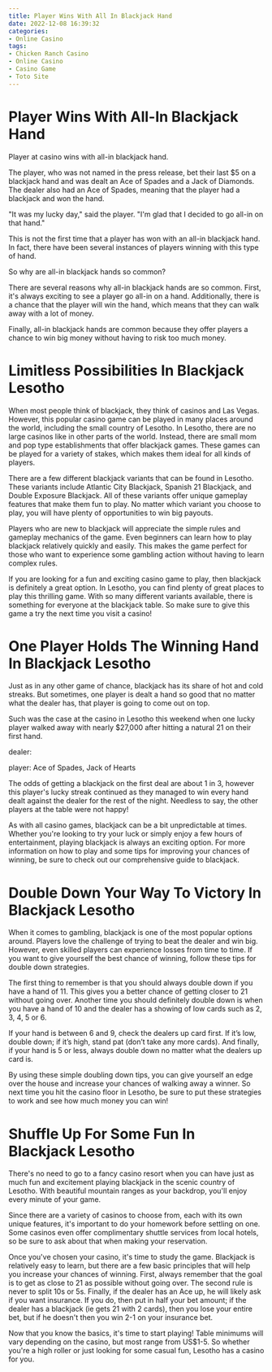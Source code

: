 ```yaml
---
title: Player Wins With All In Blackjack Hand
date: 2022-12-08 16:39:32
categories:
- Online Casino
tags:
- Chicken Ranch Casino
- Online Casino
- Casino Game
- Toto Site
---
```



#  Player Wins With All-In Blackjack Hand

Player at casino wins with all-in blackjack hand.

The player, who was not named in the press release, bet their last $5 on a blackjack hand and was dealt an Ace of Spades and a Jack of Diamonds. The dealer also had an Ace of Spades, meaning that the player had a blackjack and won the hand.

"It was my lucky day," said the player. "I'm glad that I decided to go all-in on that hand."

This is not the first time that a player has won with an all-in blackjack hand. In fact, there have been several instances of players winning with this type of hand.

So why are all-in blackjack hands so common?

There are several reasons why all-in blackjack hands are so common. First, it's always exciting to see a player go all-in on a hand. Additionally, there is a chance that the player will win the hand, which means that they can walk away with a lot of money.

Finally, all-in blackjack hands are common because they offer players a chance to win big money without having to risk too much money.

#  Limitless Possibilities In Blackjack Lesotho

When most people think of blackjack, they think of casinos and Las Vegas. However, this popular casino game can be played in many places around the world, including the small country of Lesotho. In Lesotho, there are no large casinos like in other parts of the world. Instead, there are small mom and pop type establishments that offer blackjack games. These games can be played for a variety of stakes, which makes them ideal for all kinds of players.

There are a few different blackjack variants that can be found in Lesotho. These variants include Atlantic City Blackjack, Spanish 21 Blackjack, and Double Exposure Blackjack. All of these variants offer unique gameplay features that make them fun to play. No matter which variant you choose to play, you will have plenty of opportunities to win big payouts.

Players who are new to blackjack will appreciate the simple rules and gameplay mechanics of the game. Even beginners can learn how to play blackjack relatively quickly and easily. This makes the game perfect for those who want to experience some gambling action without having to learn complex rules.

If you are looking for a fun and exciting casino game to play, then blackjack is definitely a great option. In Lesotho, you can find plenty of great places to play this thrilling game. With so many different variants available, there is something for everyone at the blackjack table. So make sure to give this game a try the next time you visit a casino!

#  One Player Holds The Winning Hand In Blackjack Lesotho

Just as in any other game of chance, blackjack has its share of hot and cold streaks. But sometimes, one player is dealt a hand so good that no matter what the dealer has, that player is going to come out on top.

Such was the case at the casino in Lesotho this weekend when one lucky player walked away with nearly $27,000 after hitting a natural 21 on their first hand.

 dealer:

player: Ace of Spades, Jack of Hearts

The odds of getting a blackjack on the first deal are about 1 in 3, however this player's lucky streak continued as they managed to win every hand dealt against the dealer for the rest of the night. Needless to say, the other players at the table were not happy!


  As with all casino games, blackjack can be a bit unpredictable at times. Whether you're looking to try your luck or simply enjoy a few hours of entertainment, playing blackjack is always an exciting option. For more information on how to play and some tips for improving your chances of winning, be sure to check out our comprehensive guide to blackjack.

#  Double Down Your Way To Victory In Blackjack Lesotho

When it comes to gambling, blackjack is one of the most popular options around. Players love the challenge of trying to beat the dealer and win big. However, even skilled players can experience losses from time to time. If you want to give yourself the best chance of winning, follow these tips for double down strategies.

The first thing to remember is that you should always double down if you have a hand of 11. This gives you a better chance of getting closer to 21 without going over. Another time you should definitely double down is when you have a hand of 10 and the dealer has a showing of low cards such as 2, 3, 4, 5 or 6.

If your hand is between 6 and 9, check the dealers up card first. If it’s low, double down; if it’s high, stand pat (don’t take any more cards). And finally, if your hand is 5 or less, always double down no matter what the dealers up card is.

By using these simple doubling down tips, you can give yourself an edge over the house and increase your chances of walking away a winner. So next time you hit the casino floor in Lesotho, be sure to put these strategies to work and see how much money you can win!

#  Shuffle Up For Some Fun In Blackjack Lesotho

There's no need to go to a fancy casino resort when you can have just as much fun and excitement playing blackjack in the scenic country of Lesotho. With beautiful mountain ranges as your backdrop, you'll enjoy every minute of your game.

Since there are a variety of casinos to choose from, each with its own unique features, it's important to do your homework before settling on one. Some casinos even offer complimentary shuttle services from local hotels, so be sure to ask about that when making your reservation.

Once you've chosen your casino, it's time to study the game. Blackjack is relatively easy to learn, but there are a few basic principles that will help you increase your chances of winning. First, always remember that the goal is to get as close to 21 as possible without going over. The second rule is never to split 10s or 5s. Finally, if the dealer has an Ace up, he will likely ask if you want insurance. If you do, then put in half your bet amount; if the dealer has a blackjack (ie gets 21 with 2 cards), then you lose your entire bet, but if he doesn't then you win 2-1 on your insurance bet.

Now that you know the basics, it's time to start playing! Table minimums will vary depending on the casino, but most range from US$1-5. So whether you're a high roller or just looking for some casual fun, Lesotho has a casino for you.